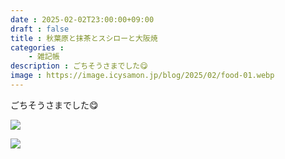 ```yaml
---
date : 2025-02-02T23:00:00+09:00
draft : false
title : 秋葉原と抹茶とスシローと大阪焼
categories : 
    - 雑記帳
description : ごちそうさまでした😋
image : https://image.icysamon.jp/blog/2025/02/food-01.webp
---
```


ごちそうさまでした😋

![](https://image.icysamon.jp/blog/2025/02/food-02.webp)

![](https://image.icysamon.jp/blog/2025/02/food-03.webp)
